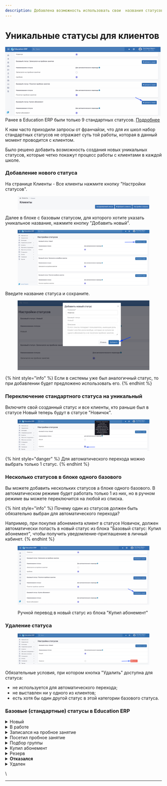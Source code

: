 ```yaml
---
description: Добавлена возможность использовать свои  названия статусов взамен стандартных
---
```


# Уникальные статусы для клиентов

![](../.gitbook/assets/Статусы.gif)Ранее в Education ERP были только 9 стандартных статусов. [Подробнее](unikalnye-statusy-dlya-klientov.md#standartnye-statusy-v-education-erp)

К нам часто приходили запросы от франчайзи, что для их школ набор стандартных статусов не отражает суть той работы, которая  в данный момент проводится с клиентом.

Было решено добавить возможность создания новых уникальных статусов, которые четко покажут процесс работы с клиентами в каждой школе.

### Добавление нового статуса

На странице Клиенты - Все клиенты нажмите кнопку "Настройки статусов".

<figure><img src="../.gitbook/assets/image (22).png" alt=""><figcaption></figcaption></figure>

&#x20;Далее в блоке с базовым статусом, для которого хотите указать уникальное название, нажмите кнопку "Добавить новый".

<figure><img src="../.gitbook/assets/image (27).png" alt=""><figcaption></figcaption></figure>

Введите название статуса и сохраните.

<figure><img src="../.gitbook/assets/image (23).png" alt=""><figcaption></figcaption></figure>

{% hint style="info" %}
Если в системы уже был аналогичный статус, то при добавлении будет предложено использовать его.
{% endhint %}

### Переключение стандартного статуса на уникальный

Включите свой созданный статус и все клиенты, кто раньше был в статусе Новый теперь будут в статусе "Новичок".&#x20;

<figure><img src="../.gitbook/assets/image (11).png" alt=""><figcaption></figcaption></figure>

{% hint style="danger" %}
Для автоматического перехода можно выбрать только 1 статус.
{% endhint %}

### Несколько статусов в блоке одного базового&#x20;

Вы можете добавить нескольких статусов а блоке одного базового. В автоматическом режиме будет работать только 1 из них, но в ручном режиме вы можете переключится на любой из списка.

{% hint style="info" %}
Почему один из статусов должен быть обязательно выбран для автоматического перехода?

Например, при покупке абонемента клиент в статусе Новичок, должен автоматически попасть в новый статус из блока "Базовый статус: Купил абонемент",  чтобы получить уведомление-приглашение в личный кабинет.
{% endhint %}

<figure><img src="../.gitbook/assets/Статусы (1).gif" alt=""><figcaption><p>Ручной перевод в новый статус из блока "Купил абонемент"</p></figcaption></figure>

### Удаление статуса

<figure><img src="../.gitbook/assets/image (29).png" alt=""><figcaption></figcaption></figure>

Обязательные условия, при котором кнопка "Удалить" доступна для статуса:&#x20;

* не используется для автоматического перехода;&#x20;
* не выставлен ни у одного из клиентов;&#x20;
* есть хотя бы один другой статус в этой категории базового статуса.

### Базовые (стандартные) статусы в Education ERP

<details>

<summary>Новый</summary>

Новые клиенты школы, кто не купили ни одного абонемента и не посетили пробное занятие.

</details>

<details>

<summary>В работе</summary>

Клиенты из 'Новые', кто пока не принял решение, не записались на пробное занятие и не отказались.

</details>

<details>

<summary>Записался на пробное занятие</summary>

В этот список попадают те клиенты из 'Новые', у которых проставлена дата записи на пробное занятие.

</details>

<details>

<summary>Посетил пробное занятие</summary>

В этот список попадают клиенты, которые не купили ни одного абонемента, но посетили пробное занятие. Посещение пробного занятия можно отметить на странице клиента в поле "Посетил пробное занятие" .

</details>

<details>

<summary>Подбор группы</summary>

Клиенты, чьи ученики находятся в процессе подбора группы

</details>

<details>

<summary>Купил абонемент</summary>

В этот список попадают клиенты, которые купили хотя бы один абонемент. Абонемент можно добавить на странице ученика. Ученик - ребенок клиента.

</details>

<details>

<summary>Резерв</summary>

В этот список попадают заинтересованные клиенты. Например, не согласился прийти на пробное занятие сразу, но готов посетить пробное занятие позже или если не хватает мест в группе.

</details>

<details>

<summary><strong>Отказался</strong></summary>

В этот список попадают клиенты, которые отказались посещать занятия.

</details>

<details>

<summary>Удален</summary>

Удалёнными помечаются пользователи, которые обратились как клиенты, но клиентами по сути не являются. Например, предложения от другого бизнеса или звонки детей.

</details>

\


****
